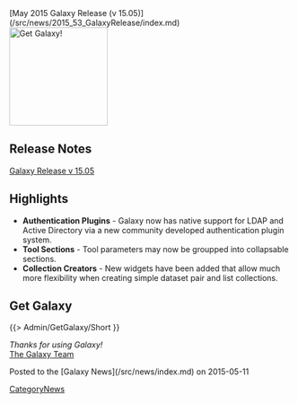 <div class='newsItemHeader'>[May 2015 Galaxy Release (v 15.05)](/src/news/2015_53_GalaxyRelease/index.md)</div>

<div class='right'><a href='http://getgalaxy.org'><img src="/src/images/Logos/GetGalaxyOrg.png" alt="Get Galaxy!" width=175 /></a></div>
 
## Release Notes

[Galaxy Release v 15.05](http://galaxy.readthedocs.org/en/master/releases/15.05_announce.html)

## Highlights

* **Authentication Plugins** - Galaxy now has native support for LDAP and Active Directory via a new community developed authentication plugin system.
* **Tool Sections** - Tool parameters may now be groupped into collapsable sections.
* **Collection Creators** - New widgets have been added that allow much more flexibility when creating simple dataset pair and list collections.

## Get Galaxy

{{> Admin/GetGalaxy/Short }}



*Thanks for using Galaxy!* <br />
[The Galaxy Team](/src/GalaxyTeam/index.md)

<div class='newsItemFooter'>Posted to the [Galaxy News](/src/news/index.md) on 2015-05-11</div>

[CategoryNews](/src/CategoryNews/index.md)
